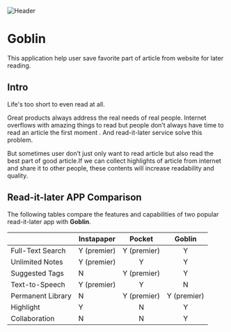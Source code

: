 ![Header]()

# Goblin
This application help user save favorite part of article from website for later reading.

## Intro
Life's too short to even read at all.

Great products always address the real needs of real people. Internet overflows with amazing things to read but people don’t always have time to read an article the first moment .
And read-it-later service solve this problem.

But sometimes user don’t just only want to read article but also read the best part of good article.If we can collect highlights of article from internet and share it to other people, these contents will increase readability and quality.


## Read-it-later APP Comparison
The following tables compare the features and capabilities of two popular read-it-later app with **Goblin**.

|                   | Instapaper  |    Pocket   |   Goblin    |
|-------------------|-------------|:-----------:|:-----------:|
| Full-Text Search  | Y (premier) | Y (premier) |      Y      |
| Unlimited Notes   | Y (premier) |      Y      |      Y      |
| Suggested Tags    | N           | Y (premier) |      Y      |
| Text-to-Speech    | Y (premier) |      Y      |      N      |
| Permanent Library | N           | Y (premier) | Y (premier) |
| Highlight         | Y           |      N      |      Y      |
| Collaboration     | N           |      N      |      Y      |



